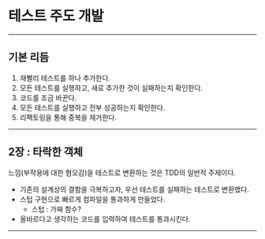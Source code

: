 
# 테스트 주도 개발

---

## 기본 리듬
1. 재빨리 테스트를 하나 추가한다.
2. 모든 테스트를 실행하고, 새로 추가한 것이 실패하는지 확인한다.
3. 코드를 조금 바꾼다.
4. 모든 테스트를 실행하고 전부 성공하는지 확인한다.
5. 리팩토링을 통해 중복을 제거한다.

---

## 2장 : 타락한 객체
느낌(부작용에 대한 혐오감)을 테스트로 변환하는 것은 TDD의 일반적 주제이다.

- 기존의 설계상의 결함을 극복하고자, 우선 테스트를 실패하는 테스트로 변환했다.
- 스텁 구현으로 빠르게 컴파일을 통과하게 만들었다.
  - 스텁 : 가짜 함수?
- 올바르다고 생각하는 코드를 입력하여 테스트를 통과시킨다.

---
